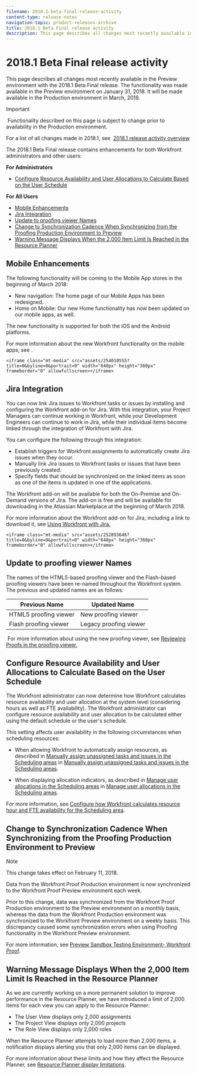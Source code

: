 ```yaml
---
filename: 2018.1-beta-final-release-activity
content-type: release-notes
navigation-topic: product-releases-archive
title: 2018.1 Beta Final release activity
description: This page describes all changes most recently available in the Preview environment with the 2018.1 Beta Final release. The functionality was made available in the Preview environment on January 31, 2018. It will be made available in the Production environment in March, 2018.
---
```


# 2018.1 Beta Final release activity

This page describes all changes most recently available in the Preview environment with the 2018.1 Beta Final release.&nbsp;The functionality was made available in the Preview environment on January 31, 2018. It will be made available in&nbsp;the Production environment in March, 2018.

>[!IMPORTANT]
>
>&nbsp;Functionality described on this page is subject to change prior to availability in the Production environment.

For a list of all changes made in 2018.1, see&nbsp; [2018.1 release activity overview](../../../../product-announcements/product-releases/quarterly-release-archive/2018.1-release-activity/2018.1-release-activity-overview.md).

The 2018.1 Beta Final release contains enhancements for both Workfront administrators and other users:

**For Administrators**

* [Configure Resource Availability and User Allocations to Calculate Based on the User Schedule](#configure-resource-availability-and-user-allocations)

**For All Users**

* [Mobile Enhancements](#mobile-enhancements) 
* [Jira Integration](#jira-integration) 
* [Update to proofing viewer Names](#proofing-viewer-names-have-been-updated) 
* [Change to Synchronization Cadence When Synchronizing from the Proofing Production Environment to Preview](#change-to-data-synchronization-for-proofing-environment) 
* [Warning Message Displays When the 2,000 Item Limit Is Reached in the Resource Planner](#warning-message-displays-when-the-2000-item-limit-is-reached)

## Mobile Enhancements

The following functionality will be coming to the Mobile App stores in the beginning of March 2018:

* New navigation: The home page of our Mobile Apps has been redesigned.
* Home on Mobile: Our new Home functionality has now been updated on our mobile apps, as well.

The new functionality is supported for both the iOS and the Android platforms.

For more information about the new Workfront functionality on the mobile apps, see .

```<iframe class="mt-media" src="assets/254010555?title=0&byline=0&portrait=0" width="640px" height="360px" frameborder="0" allowfullscreen></iframe>```

## Jira Integration

You can now link Jira issues to Workfront tasks or issues by installing and configuring the Workfront add-on for Jira. With this integration, your Project Managers can continue working in Workfront, while your Development Engineers can continue to work in Jira, while their individual items become linked through the integration of Workfront with Jira.

You can configure the following through this integration:

* Establish triggers for Workfront assignments to automatically create Jira issues when they occur.
* Manually link Jira issues to Workfront tasks or issues that have been previously created.
* Specify fields that should be synchronized on the linked items as soon as one of the items is updated in one of the applications.

The Workfront add-on will be available for both the On-Premise and On-Demand versions of Jira. The add-on is free and will be available for downloading in the Atlassian Marketplace at the beginning of March 2018.

For more information about the Workfront add-on for Jira, including a link to download it, see [Using Workfront with Jira.](https://support.workfront.com/hc/en-us/sections/115001130053)

```<iframe class="mt-media" src="assets/252893646?title=0&byline=0&portrait=0" width="640px" height="360px" frameborder="0" allowfullscreen></iframe>```

## Update to proofing viewer Names

The names of the HTML5-based proofing viewer and the Flash-based proofing viewers have been re-named throughout the Workfront system. The previous and updated names are as follows:&nbsp;

| **Previous Name** |**Updated Name** |
|---|---|
| HTML5 proofing viewer |New proofing viewer |
| Flash proofing viewer |Legacy proofing viewer |

&nbsp;For more information about using the new proofing viewer, see [Reviewing Proofs in the proofing viewer.](https://support.workfront.com/hc/en-us/sections/115000275214)

## Configure Resource Availability and User Allocations to Calculate Based on the User Schedule

The Workfront administrator can now determine how Workfront calculates resource availability and user allocation at the system level (considering hours as well as FTE availability). The Workfront administrator can configure resource availability and user allocation to be calculated either using the default schedule or the user's schedule.

This setting affects user availability in the following circumstances when scheduling resources:

* When allowing Workfront to automatically assign resources, as described in [Manually assign unassigned tasks and issues in the Scheduling areas](../../../../resource-mgmt/resource-scheduling/manually-assign-items-scheduling-areas.md) in [Manually assign unassigned tasks and issues in the Scheduling areas](../../../../resource-mgmt/resource-scheduling/manually-assign-items-scheduling-areas.md).

* When displaying allocation indicators, as described in [Manage user allocations in the Scheduling areas](../../../../resource-mgmt/resource-scheduling/manage-allocations-scheduling-areas.md) in [Manage user allocations in the Scheduling areas](../../../../resource-mgmt/resource-scheduling/manage-allocations-scheduling-areas.md).

For more information, see [Configure how Workfront calculates resource hour and FTE availability for the Scheduling area](../../../../resource-mgmt/resource-scheduling/calculate-hours-fte-scheduling-area.md).

## Change to Synchronization Cadence When Synchronizing from the Proofing Production Environment to Preview

>[!NOTE]
>
>This change takes effect on February 11, 2018.

Data from the Workfront Proof Production environment is now synchronized to the Workfront Proof Preview environment each week.

Prior to this change, data was synchronized from the Workfront Proof Production environment to the Preview environment on a monthly basis, whereas the data from the Workfront Production environment was synchronized to the Workfront Preview environment on a weekly basis. This discrepancy caused some synchronization errors when using Proofing functionality in the Workfront Preview environment.&nbsp;

For more information, see [Preview Sandbox Testing Environment- Workfront Proof](../../../../workfront-proof/wp-getstarted/system-information/preview-sandbox.md).&nbsp;

## Warning Message Displays When the 2,000 Item Limit Is Reached in the Resource Planner

As we are currently working on a more permanent solution to improve performance in the Resource Planner, we have introduced a limit of 2,000 items for each view you can apply to the Resource Planner:

* The User View displays only 2,000 assignments
* The Project View displays only 2,000 projects
* The Role View displays only 2,000 roles

When the Resource Planner attempts to load more than 2,000 items, a notification displays alerting you that only 2,000 items can be displayed.

For more information about these limits and how they affect the Resource Planner, see [Resource Planner display limitations](../../../../resource-mgmt/resource-planning/resource-planner-display-limitations.md).

<!--
<p data-mc-conditions="QuicksilverOrClassic.Draft mode">To participate in our beta program for the Resource Planner performance, see <a href="../../../../product-announcements/betas/resource-planner-performance-beta.md" class="MCXref xref">Resource Planner performance beta </a>.</p>
-->

